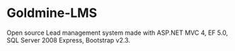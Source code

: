 Goldmine-LMS
============

Open source Lead management system made with ASP.NET MVC 4, EF 5.0, SQL Server 2008 Express, Bootstrap v2.3.
